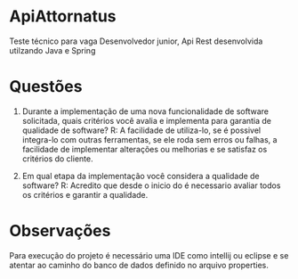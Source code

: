 # ApiAttornatus
Teste técnico para vaga Desenvolvedor junior, Api Rest desenvolvida utilzando Java e Spring

# Questões
1.	Durante a implementação de uma nova funcionalidade de software solicitada, quais critérios você avalia e implementa para garantia de qualidade de software?
  R: A facilidade de utiliza-lo, se é possivel integra-lo com outras ferramentas, se ele roda sem erros ou falhas, a facilidade de implementar
   alterações ou melhorias e se satisfaz os critérios do cliente.

2.	Em qual etapa da implementação você considera a qualidade de software?
  R: Acredito que desde o inicio do é necessario avaliar todos os critérios e garantir a qualidade.

# Observações
Para execução do projeto é necessário uma IDE como intellij ou eclipse e se atentar ao caminho do banco de dados definido no arquivo properties.

